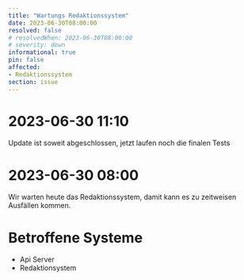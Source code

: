 ```yaml
---
title: "Wartungs Redaktionssystem"
date: 2023-06-30T08:00:00
resolved: false
# resolvedWhen: 2023-06-30T08:00:00
# severity: down
informational: true
pin: false
affected:
- Redaktionssystem
section: issue
---
```


# 2023-06-30 11:10

Update ist soweit abgeschlossen, jetzt laufen noch die finalen Tests

# 2023-06-30 08:00

Wir warten heute das Redaktionssystem, damit kann es zu zeitweisen Ausfällen kommen.

# Betroffene Systeme

* Api Server
* Redaktionsystem
